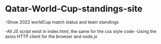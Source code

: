 # Qatar-World-Cup-standings-site

-Show 2022 worldCup match status and team standings


-All JS script exist in index.html, the same for the css style code
-Using the axios HTTP client for the browser and node.js
